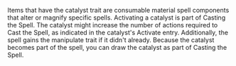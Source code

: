 Items that have the catalyst trait are consumable material spell components that alter or magnify specific spells. Activating a catalyst is part of Casting the Spell. The catalyst might increase the number of actions required to Cast the Spell, as indicated in the catalyst's Activate entry. Additionally, the spell gains the manipulate trait if it didn't already. Because the catalyst becomes part of the spell, you can draw the catalyst as part of Casting the Spell.